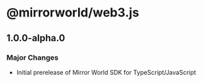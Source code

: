 # @mirrorworld/web3.js

## 1.0.0-alpha.0

### Major Changes

- Initial prerelease of Mirror World SDK for TypeScript/JavaScript
